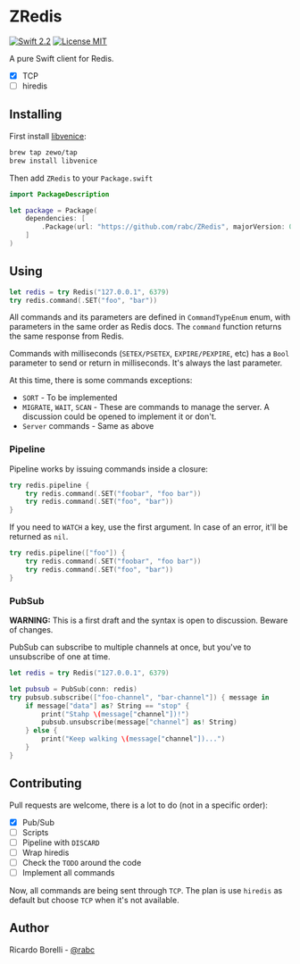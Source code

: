 ZRedis
======
[![Swift 2.2](https://img.shields.io/badge/Swift-2.2-orange.svg?style=flat)](https://swift.org)
[![License MIT](https://img.shields.io/badge/License-MIT-blue.svg?style=flat)](https://tldrlegal.com/license/mit-license)

A pure Swift client for Redis.

- [x] TCP
- [ ] hiredis

## Installing

First install [libvenice](https://github.com/Zewo/libvenice):

```bash
brew tap zewo/tap
brew install libvenice
```

Then add `ZRedis` to your `Package.swift`

```swift
import PackageDescription

let package = Package(
    dependencies: [
        .Package(url: "https://github.com/rabc/ZRedis", majorVersion: 0, minor: 1)
    ]
)
```

## Using

```swift
let redis = try Redis("127.0.0.1", 6379)
try redis.command(.SET("foo", "bar"))
```
All commands and its parameters are defined in `CommandTypeEnum` enum, with parameters in the same order as Redis docs. The `command` function returns the same response from Redis.

Commands with milliseconds (`SETEX/PSETEX`, `EXPIRE/PEXPIRE`, etc) has a `Bool` parameter to send or return in milliseconds. 
It's always the last parameter.

At this time, there is some commands exceptions:
* `SORT` - To be implemented
* `MIGRATE`, `WAIT`, `SCAN` - These are commands to manage the server. A discussion could be opened to implement it or don't.
* `Server` commands - Same as above

### Pipeline

Pipeline works by issuing commands inside a closure:

```swift
try redis.pipeline {
	try redis.command(.SET("foobar", "foo bar"))
	try redis.command(.SET("foo", "bar"))
}
```

If you need to `WATCH` a key, use the first argument. In case of an error, it'll be returned as `nil`.

```swift
try redis.pipeline(["foo"]) {
	try redis.command(.SET("foobar", "foo bar"))
	try redis.command(.SET("foo", "bar"))
}
```

### PubSub

__WARNING:__ This is a first draft and the syntax is open to discussion. Beware of changes.

PubSub can subscribe to multiple channels at once, but you've to unsubscribe of one at time.

```swift
let redis = try Redis("127.0.0.1", 6379)

let pubsub = PubSub(conn: redis)
try pubsub.subscribe(["foo-channel", "bar-channel"]) { message in 
	if message["data"] as? String == "stop" {
		print("Stahp \(message["channel"])!")
		pubsub.unsubscribe(message["channel"] as! String)
	} else {
		print("Keep walking \(message["channel"])...")
	}
}
```

## Contributing

Pull requests are welcome, there is a lot to do (not in a specific order):
- [x] Pub/Sub
- [ ] Scripts
- [ ] Pipeline with `DISCARD`
- [ ] Wrap hiredis
- [ ] Check the `TODO` around the code
- [ ] Implement all commands

Now, all commands are being sent through `TCP`. The plan is use `hiredis` as default but choose `TCP` when it's not available.

## Author

Ricardo Borelli - [@rabc](http://twitter.com/rabc)







